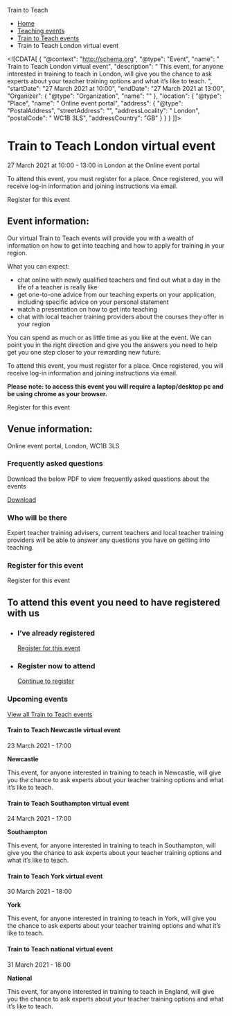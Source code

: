 Train to Teach

*   [Home](/)
*   [Teaching events](/teaching-events)
*   [Train to Teach events](/teaching-events/train-to-teach-events)
*   Train to Teach London virtual event

<!\[CDATA\[ { "@context": "http://schema.org", "@type": "Event", "name": " Train to Teach London virtual event", "description": " This event, for anyone interested in training to teach in London, will give you the chance to ask experts about your teacher training options and what it’s like to teach. ", "startDate": "27 March 2021 at 10:00", "endDate": "27 March 2021 at 13:00", "Organizer": { "@type": "Organization", "name": "" }, "location": { "@type": "Place", "name": " Online event portal", "address": { "@type": "PostalAddress", "streetAddress": "", "addressLocality": " London", "postalCode": " WC1B 3LS", "addressCountry": "GB" } } } \]\]>

Train to Teach London virtual event
===================================

27 March 2021 at 10:00 - 13:00 in London at the Online event portal

To attend this event, you must register for a place. Once registered, you will receive log-in information and joining instructions via email.

Register for this event

Event information:
------------------

Our virtual Train to Teach events will provide you with a wealth of information on how to get into teaching and how to apply for training in your region.

What you can expect:

*   chat online with newly qualified teachers and find out what a day in the life of a teacher is really like
*   get one-to-one advice from our teaching experts on your application, including specific advice on your personal statement
*   watch a presentation on how to get into teaching
*   chat with local teacher training providers about the courses they offer in your region

You can spend as much or as little time as you like at the event. We can point you in the right direction and give you the answers you need to help get you one step closer to your rewarding new future.

To attend this event, you must register for a place. Once registered, you will receive log-in information and joining instructions via email. 

**Please note: to access this event you will require a laptop/desktop pc and be using chrome as your browser.**

Register for this event

Venue information:
------------------

Online event portal, London, WC1B 3LS

### Frequently asked questions

Download the below PDF to view frequently asked questions about the events

[Download](/sites/all/themes/dfegit/files/ttt_event_faqs.pdf)

### Who will be there

Expert teacher training advisers, current teachers and local teacher training providers will be able to answer any questions you have on getting into teaching.

### Register for this event

Register for this event

To attend this event you need to have registered with us
--------------------------------------------------------

*   ### I’ve already registered 
    
    [Register for this event](https://register.getintoteaching.education.gov.uk/eventrsvp/?eventid=490)
*   ### Register now to attend 
    
    [Continue to register](https://register.getintoteaching.education.gov.uk/register?eventid=490)

### Upcoming events

[View all Train to Teach events](/teaching-events/train-to-teach-events)

[](/teaching-events/train-to-teach-events/train-to-teach-newcastle-virtual-event-230321)

#### Train to Teach Newcastle virtual event

23 March 2021 - 17:00

**Newcastle**

This event, for anyone interested in training to teach in Newcastle, will give you the chance to ask experts about your teacher training options and what it’s like to teach.

[](/teaching-events/train-to-teach-events/train-to-teach-southampton-virtual-event-240321)

#### Train to Teach Southampton virtual event

24 March 2021 - 17:00

**Southampton**

This event, for anyone interested in training to teach in Southampton, will give you the chance to ask experts about your teacher training options and what it’s like to teach.

[](/teaching-events/train-to-teach-events/train-to-teach-york-virtual-event-300321)

#### Train to Teach York virtual event

30 March 2021 - 18:00

**York**

This event, for anyone interested in training to teach in York, will give you the chance to ask experts about your teacher training options and what it’s like to teach.

[](/teaching-events/train-to-teach-events/train-to-teach-national-virtual-event-010421)

#### Train to Teach national virtual event

31 March 2021 - 18:00

**National**

This event, for anyone interested in training to teach in England, will give you the chance to ask experts about your teacher training options and what it’s like to teach.